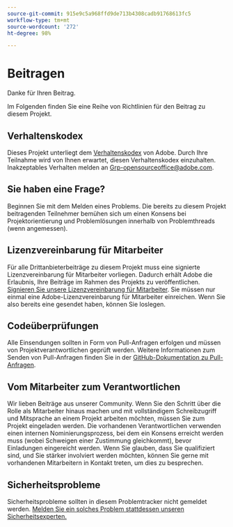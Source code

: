 ```yaml
---
source-git-commit: 915e9c5a968ffd9de713b4308cadb91768613fc5
workflow-type: tm+mt
source-wordcount: '272'
ht-degree: 98%

---
```

# Beitragen

Danke für Ihren Beitrag.

Im Folgenden finden Sie eine Reihe von Richtlinien für den Beitrag zu diesem Projekt.

## Verhaltenskodex

Dieses Projekt unterliegt dem [Verhaltenskodex](code-of-conduct.md) von Adobe. Durch Ihre Teilnahme wird von Ihnen erwartet, 
diesen Verhaltenskodex einzuhalten. Inakzeptables Verhalten melden an
[Grp-opensourceoffice@adobe.com](mailto:Grp-opensourceoffice@adobe.com).

## Sie haben eine Frage?

Beginnen Sie mit dem Melden eines Problems. Die bereits zu diesem Projekt beitragenden Teilnehmer bemühen sich um einen Konsens bei Projektorientierung und Problemlösungen innerhalb von Problemthreads (wenn angemessen).

## Lizenzvereinbarung für Mitarbeiter

Für alle Drittanbieterbeiträge zu diesem Projekt muss eine signierte Lizenzvereinbarung für Mitarbeiter vorliegen. Dadurch erhält Adobe die Erlaubnis, Ihre Beiträge 
im Rahmen des Projekts zu veröffentlichen. [Signieren Sie unsere Lizenzvereinbarung für Mitarbeiter](https://opensource.adobe.com/cla.html). Sie müssen nur einmal eine Adobe-Lizenzvereinbarung für Mitarbeiter einreichen. Wenn Sie also bereits eine gesendet haben, können Sie loslegen.

## Codeüberprüfungen

Alle Einsendungen sollten in Form von Pull-Anfragen erfolgen und müssen von Projektverantwortlichen 
geprüft werden. Weitere Informationen zum Senden von Pull-Anfragen finden Sie in 
der [GitHub-Dokumentation zu Pull-Anfragen](https://help.github.com/de/github/collaborating-with-issues-and-pull-requests/about-pull-requests).

<!--
Lastly, follow the [pull request template](PULL_REQUEST_TEMPLATE.md) when
submitting a pull request!
-->

## Vom Mitarbeiter zum Verantwortlichen

Wir lieben Beiträge aus unserer Community. Wenn Sie den Schritt über die Rolle als Mitarbeiter hinaus machen und mit vollständigem Schreibzugriff und Mitsprache an einem Projekt arbeiten möchten, müssen Sie zum Projekt eingeladen werden. Die vorhandenen Verantwortlichen verwenden einen internen Nominierungsprozess, bei dem ein Konsens erreicht werden muss (wobei Schweigen einer Zustimmung gleichkommt), bevor Einladungen eingereicht werden. Wenn Sie glauben, dass Sie qualifiziert sind, und Sie stärker involviert werden möchten, können Sie gerne mit vorhandenen Mitarbeitern in Kontakt treten, um dies zu besprechen.

## Sicherheitsprobleme

Sicherheitsprobleme sollten in diesem Problemtracker nicht gemeldet werden. [Melden Sie ein solches Problem stattdessen unseren Sicherheitsexperten.](https://helpx.adobe.com/de/security/alertus.html)
